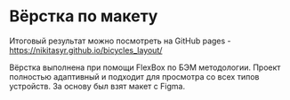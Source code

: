 # Вёрстка по макету
Итоговый результат можно посмотреть на GitHub pages - 
https://nikitasyr.github.io/bicycles_layout/

Вёрстка выполнена при помощи FlexBox по БЭМ методологии.
Проект полностью адаптивный и подходит для просмотра со всех типов устройств.
За основу был взят макет с Figma.
